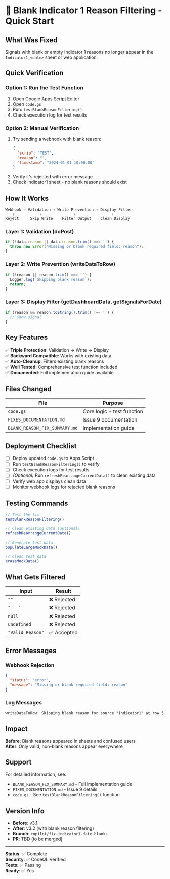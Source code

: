 # 🎯 Blank Indicator 1 Reason Filtering - Quick Start

## What Was Fixed
Signals with blank or empty Indicator 1 reasons no longer appear in the `Indicator1_<date>` sheet or web application.

## Quick Verification

### Option 1: Run the Test Function
1. Open Google Apps Script Editor
2. Open `code.gs`
3. Run: `testBlankReasonFiltering()`
4. Check execution log for test results

### Option 2: Manual Verification
1. Try sending a webhook with blank reason:
   ```json
   {
     "scrip": "TEST",
     "reason": "",
     "timestamp": "2024-01-01 10:00:00"
   }
   ```
2. Verify it's rejected with error message
3. Check Indicator1 sheet - no blank reasons should exist

## How It Works

```
Webhook → Validation → Write Prevention → Display Filter
   ↓           ↓              ↓                ↓
Reject     Skip Write    Filter Output    Clean Display
```

### Layer 1: Validation (doPost)
```javascript
if (!data.reason || data.reason.trim() === '') {
  throw new Error("Missing or blank required field: reason");
}
```

### Layer 2: Write Prevention (writeDataToRow)
```javascript
if (!reason || reason.trim() === '') {
  Logger.log(`Skipping blank reason`);
  return;
}
```

### Layer 3: Display Filter (getDashboardData, getSignalsForDate)
```javascript
if (reason && reason.toString().trim() !== '') {
  // Show signal
}
```

## Key Features

✅ **Triple Protection**: Validation → Write → Display  
✅ **Backward Compatible**: Works with existing data  
✅ **Auto-Cleanup**: Filters existing blank reasons  
✅ **Well Tested**: Comprehensive test function included  
✅ **Documented**: Full implementation guide available  

## Files Changed

| File | Purpose |
|------|---------|
| `code.gs` | Core logic + test function |
| `FIXES_DOCUMENTATION.md` | Issue 9 documentation |
| `BLANK_REASON_FIX_SUMMARY.md` | Implementation guide |

## Deployment Checklist

- [ ] Deploy updated `code.gs` to Apps Script
- [ ] Run `testBlankReasonFiltering()` to verify
- [ ] Check execution logs for test results
- [ ] *(Optional)* Run `refreshRearrangeCurrentData()` to clean existing data
- [ ] Verify web app displays clean data
- [ ] Monitor webhook logs for rejected blank reasons

## Testing Commands

```javascript
// Test the fix
testBlankReasonFiltering()

// Clean existing data (optional)
refreshRearrangeCurrentData()

// Generate test data
populateLargeMockData()

// Clean test data
eraseMockData()
```

## What Gets Filtered

| Input | Result |
|-------|--------|
| `""` | ❌ Rejected |
| `"   "` | ❌ Rejected |
| `null` | ❌ Rejected |
| `undefined` | ❌ Rejected |
| `"Valid Reason"` | ✅ Accepted |

## Error Messages

### Webhook Rejection
```json
{
  "status": "error",
  "message": "Missing or blank required field: reason"
}
```

### Log Messages
```
writeDataToRow: Skipping blank reason for source "Indicator1" at row 5
```

## Impact

**Before**: Blank reasons appeared in sheets and confused users  
**After**: Only valid, non-blank reasons appear everywhere  

## Support

For detailed information, see:
- `BLANK_REASON_FIX_SUMMARY.md` - Full implementation guide
- `FIXES_DOCUMENTATION.md` - Issue 9 details
- `code.gs` - See `testBlankReasonFiltering()` function

## Version Info

- **Before**: v3.1
- **After**: v3.2 (with blank reason filtering)
- **Branch**: `copilot/fix-indicator1-date-blanks`
- **PR**: TBD (to be merged)

---

**Status**: ✅ Complete  
**Security**: ✅ CodeQL Verified  
**Tests**: ✅ Passing  
**Ready**: ✅ Yes
